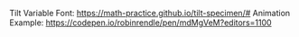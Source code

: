 Tilt Variable Font: https://math-practice.github.io/tilt-specimen/#
Animation Example: https://codepen.io/robinrendle/pen/mdMgVeM?editors=1100